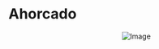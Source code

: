 ﻿# Ahorcado

<div align="center">
  
![Image](https://github.com/user-attachments/assets/07ab97fc-0655-458e-b2ec-12aef1098c29)

</div>